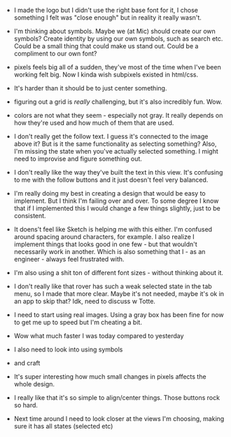 * I made the logo but I didn't use the right base font for it, I chose something I felt was "close enough" but in reality it really wasn't.
* I'm thinking about symbols. Maybe we (at Mic) should create our own symbols? Create identity by using our own symbols, such as search etc. Could be a small thing that could make us stand out. Could be a compliment to our own font?

* pixels feels big all of a sudden, they've most of the time when I've been working felt big. Now I kinda wish subpixels existed in  html/css.
* It's harder than it should be to just center something.

* figuring out a grid is _really_ challenging, but it's also incredibly fun. Wow.

* colors are not what they seem - especially not gray. It really depends on how they're used and how much of them that are used.

* I don't really get the follow text. I guess it's connected to the image above it? But is it the same functionality as selecting something? Also, I'm missing the state when you've actually selected something. I might need to improvise and figure something out.

* I don't really like the way they've built the text in this view. It's confusing to me with the follow buttons and it just doesn't feel very balanced.

* I'm really doing my best in creating a design that would be easy to implement. But I think I'm failing over and over. To some degree I know that if I implemented this I would change a few things slightly, just to be consistent.
 * It doens't feel like Sketch is helping me with this either. I'm confused around spacing around characters, for example. I also realize I implement things that looks good in one few - but that wouldn't necessarily work in another. Which is also something that I - as an engineer - always feel frustrated with.
 * I'm also using a shit ton of different font sizes - without thinking about it.
* I don't really like that rover has such a weak selected state in the tab menu, so I made that more clear. Maybe it's not needed, maybe it's ok in an app to skip that? Idk, need to discuss w Totte.

* I need to start using real images. Using a gray box has been fine for now to get me up to speed but I'm cheating a bit.
* Wow what much faster I was today compared to yesterday
* I also need to look into using symbols
* and craft
* It's super interesting how much small changes in pixels affects the whole design.
* I really like that it's so simple to align/center things. Those buttons rock so hard.
* Next time around I need to look closer at the views I'm choosing, making sure it has all states (selected etc)
